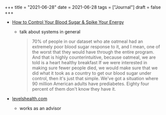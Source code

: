+++
title = "2021-06-28"
date = 2021-06-28
tags = ["Journal"]
draft = false
+++

-   [How to Control Your Blood Sugar &amp; Spike Your Energy](https://daveasprey.com/levels-health-797/)
    -   talk about systems in general

        > 70% of people in our dataset who ate oatmeal had an extremely poor blood sugar response to it, and I mean, one of the worst that they would have through the entire program. And that is highly counterintuitive, because oatmeal, we are told is a heart healthy breakfast If we were interested in making sure fewer people died, we would make sure that we did what it took as a country to get our blood sugar under control, then it's just that simple. We've got a situation where 90 million American adults have prediabetes. Eighty four percent of them don't know they have it.

-   [levelshealth.com](https://www.levelshealth.com/dave?partner=DAVE)
    -   works as an advisor